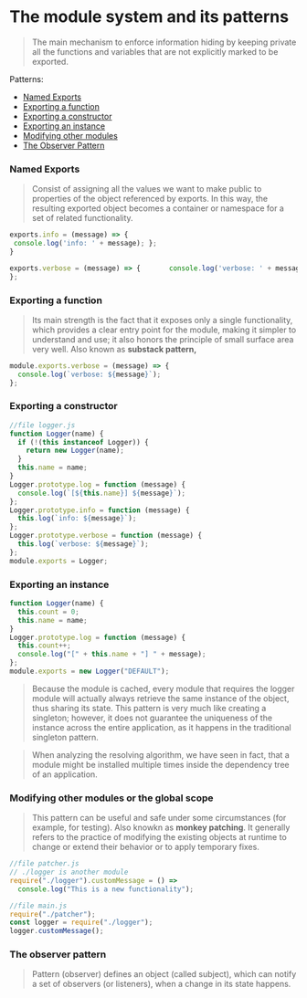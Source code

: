 # The module system and its patterns

> The main mechanism to enforce information hiding by keeping private all the functions and variables that are not explicitly marked to be exported.

Patterns:

- [Named Exports](#namedexports)
- [Exporting a function](#ExportingAFunction)
- [Exporting a constructor](#ExportingAConstructor)
- [Exporting an instance](#ExportingAInstance)
- [Modifying other modules](#ModifyingOtherModules)
- [The Observer Pattern](#TheObserverPattern)

### Named Exports

> Consist of assigning all the values we want to make public to properties of the object referenced by exports. In this way, the resulting exported object becomes a container or namespace for a set of related functionality.

```javascript
exports.info = (message) => {
 console.log('info: ' + message); };
}

exports.verbose = (message) => {       console.log('verbose: ' + message);
};
```

### Exporting a function

> Its main strength is the fact that it exposes only a single functionality, which provides a clear entry point for the module, making it simpler to understand and use; it also honors the principle of small surface area very well. Also known as **substack pattern,**

```javascript
module.exports.verbose = (message) => {
  console.log(`verbose: ${message}`);
};
```

### Exporting a constructor

```javascript
//file logger.js
function Logger(name) {
  if (!(this instanceof Logger)) {
    return new Logger(name);
  }
  this.name = name;
}
Logger.prototype.log = function (message) {
  console.log(`[${this.name}] ${message}`);
};
Logger.prototype.info = function (message) {
  this.log(`info: ${message}`);
};
Logger.prototype.verbose = function (message) {
  this.log(`verbose: ${message}`);
};
module.exports = Logger;
```

### Exporting an instance

```javascript
function Logger(name) {
  this.count = 0;
  this.name = name;
}
Logger.prototype.log = function (message) {
  this.count++;
  console.log("[" + this.name + "] " + message);
};
module.exports = new Logger("DEFAULT");
```

> Because the module is cached, every module that requires the logger module will actually always retrieve the same instance of the object, thus sharing its state. This pattern is very much like creating a singleton; however, it does not guarantee the uniqueness of the instance across the entire application, as it happens in the traditional singleton pattern.

> When analyzing the resolving algorithm, we have seen in fact, that a module might be installed multiple times inside the dependency tree of an application.

### Modifying other modules or the global scope

> This pattern can be useful and safe under some circumstances (for example, for testing). Also knowkn as **monkey patching**. It generally refers to the practice of modifying the existing objects at runtime to change or extend their behavior or to apply temporary fixes.

```javascript
//file patcher.js
// ./logger is another module
require("./logger").customMessage = () =>
  console.log("This is a new functionality");

//file main.js
require("./patcher");
const logger = require("./logger");
logger.customMessage();
```

### The observer pattern

> Pattern (observer) defines an object (called subject), which can notify a set of observers (or listeners), when a change in its state happens.
